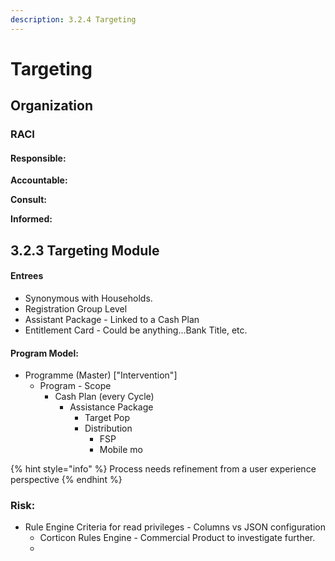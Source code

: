 ```yaml
---
description: 3.2.4 Targeting
---
```


# Targeting

## Organization

### RACI

#### **Responsible:**

**Accountable:**

**Consult:**

**Informed:**

## 3.2.3 Targeting Module

#### Entrees

* Synonymous with Households. 
* Registration Group Level 
* Assistant Package - Linked to a Cash Plan
* Entitlement Card - Could be anything...Bank Title, etc.

#### Program Model:

* Programme \(Master\) \["Intervention"\]
  * Program - Scope
    * Cash Plan \(every Cycle\)
      * Assistance Package
        * Target Pop
        * Distribution
          * FSP
          * Mobile mo

{% hint style="info" %}
Process needs refinement from a user experience perspective 
{% endhint %}

### Risk:

* Rule Engine Criteria for read privileges - Columns vs JSON configuration
  * Corticon Rules Engine - Commercial Product to investigate further. 
  * 

